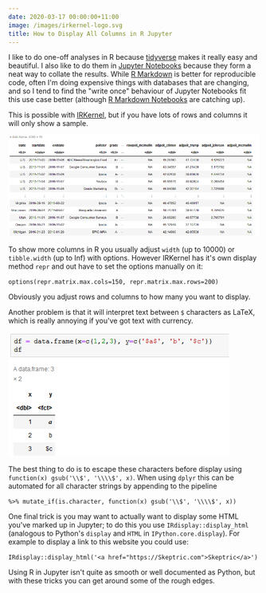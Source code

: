 ```yaml
---
date: 2020-03-17 00:00:00+11:00
image: /images/irkernel-logo.svg
title: How to Display All Columns in R Jupyter
---
```


I like to do one-off analyses in R because [tidyverse](https://www.tidyverse.org/) makes it really easy and beautiful.
I also like to do them in [Jupyter Notebooks](https://jupyter.org/) because they form a neat way to collate the results.
While [R Markdown](https://rmarkdown.rstudio.com/) is better for reproducible code, often I'm doing expensive things with databases that are changing, and so I tend to find the "write once" behaviour of Jupyter Notebooks fit this use case better (although [R Markdown Notebooks](https://bookdown.org/yihui/rmarkdown/notebook.html) are catching up).

This is possible with [IRKernel](https://irkernel.github.io/), but if you have lots of rows and columns it will only show a sample.

![Dataframe with truncated rows and columns](/images/jupyter_df_truncate.png)

To show more columns in R you usually adjust `width` (up to 10000) or `tibble.width` (up to Inf) with options.
However IRKernel has it's own display method `repr` and out have to set the options manually on it:

    options(repr.matrix.max.cols=150, repr.matrix.max.rows=200)

Obviously you adjust rows and columns to how many you want to display.

Another problem is that it will interpret text between `$` characters as LaTeX, which is really annoying if you've got text with currency.

![The term \$a\$ is displayed as a mathematical variable a](/images/jupyter_r_latex.png)

The best thing to do is to escape these characters before display using `function(x) gsub('\\$', '\\\\$', x)`.
When using `dplyr` this can be automated for all character strings by appending to the pipeline

    %>% mutate_if(is.character, function(x) gsub('\\$', '\\\\$', x))

One final trick is you may want to actually want to display some HTML you've marked up in Jupyter; to do this you use `IRdisplay::display_html` (analogous to Python's `display` and `HTML` in `IPython.core.display`).
For example to display a link to this website you could use:

    IRdisplay::display_html('<a href="https://Skeptric.com">Skeptric</a>')

Using R in Jupyter isn't quite as smooth or well documented as Python, but with these tricks you can get around some of the rough edges.